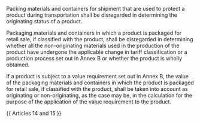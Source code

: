 Packing materials and containers for shipment that are used to protect a product during transportation shall be disregarded in determining the originating status of a product.

Packaging materials and containers in which a product is packaged for retail sale, if classified with the product, shall be disregarded in determining whether all the non-originating materials used in the production of the product have undergone the applicable change in tariff classification or a production process set out in Annex B or whether the product is wholly obtained.

If a product is subject to a value requirement set out in Annex B, the value of the packaging materials and containers in which the product is packaged for retail sale, if classified with the product, shall be taken into account as originating or non-originating, as the case may be, in the calculation for the purpose of the application of the value requirement to the product.

{{ Articles 14 and 15 }}
